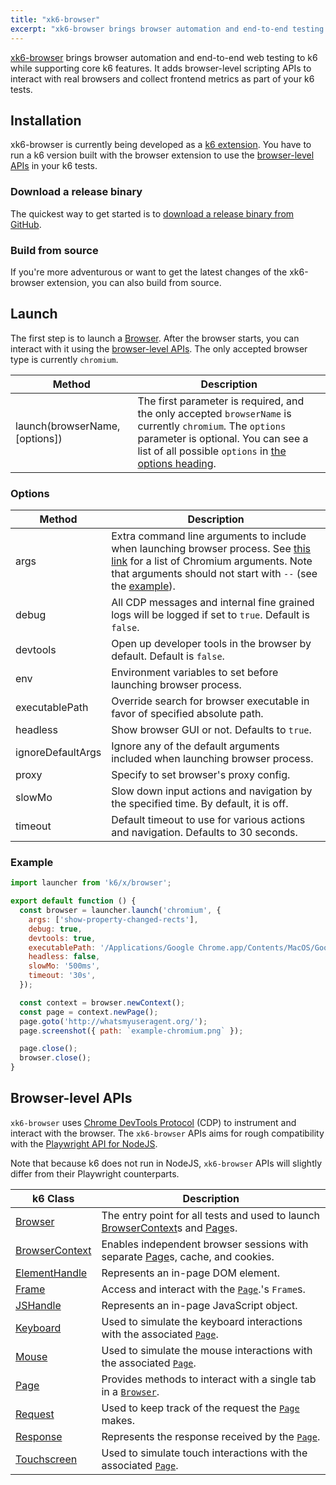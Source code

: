 ```yaml
---
title: "xk6-browser"
excerpt: "xk6-browser brings browser automation and end-to-end testing to k6 while supporting core k6 features. It allows you to interact with real browsers and collect frontend metrics as part of your k6 tests."
---
```


[xk6-browser](https://github.com/grafana/xk6-browser) brings browser automation and end-to-end web testing to k6 while supporting core k6 features. It adds browser-level scripting APIs to interact with real browsers and collect frontend metrics as part of your k6 tests.

## Installation

xk6-browser is currently being developed as a [k6 extension](/extensions). You have to run a k6 version built with the browser extension to use the [browser-level APIs](#browser-level-apis) in your k6 tests.

### Download a release binary

The quickest way to get started is to [download a release binary from GitHub](https://github.com/grafana/xk6-browser/releases).

### Build from source

If you're more adventurous or want to get the latest changes of the xk6-browser extension, you can also build from source. 

<InstallationInstructions extensionUrl="github.com/grafana/xk6-browser"/>

## Launch

The first step is to launch a [Browser](/javascript-api/xk6-browser/browser). After the browser starts, you can interact with it using the [browser-level APIs](#browser-level-apis). The only accepted browser type is currently `chromium`.

| Method                         | Description                                                                                                                                                                                                         |
|--------------------------------|---------------------------------------------------------------------------------------------------------------------------------------------------------------------------------------------------------------------|
| launch(browserName, [options]) | The first parameter is required, and the only accepted `browserName` is currently `chromium`. The `options` parameter is optional. You can see a list of all possible `options` in [the options heading](#options). |

### Options

| Method            | Description                                                                                                                                                                                              |
|-------------------|----------------------------------------------------------------------------------------------------------------------------------------------------------------------------------------------------------|
| args              | Extra command line arguments to include when launching browser process. See [this link](https://peter.sh/experiments/chromium-command-line-switches/) for a list of Chromium arguments. Note that arguments should not start with `--` (see the [example](#Example)).  |
| debug             | All CDP messages and internal fine grained logs will be logged if set to `true`. Default is `false`.                                                                                                     |
| devtools          | Open up developer tools in the browser by default. Default is `false`.                                                                                                                                   |
| env               | Environment variables to set before launching browser process.                                                                                                                                           |
| executablePath    | Override search for browser executable in favor of specified absolute path.                                                                                                                              |
| headless          | Show browser GUI or not. Defaults to `true`.                                                                                                                                                             |
| ignoreDefaultArgs | Ignore any of the default arguments included when launching browser process.                                                                                                                             |
| proxy             | Specify to set browser's proxy config.                                                                                                                                                                   |
| slowMo            | Slow down input actions and navigation by the specified time. By default, it is off.                                                                                                                     |
| timeout           | Default timeout to use for various actions and navigation. Defaults to 30 seconds.                                                                                                                       |

### Example

<CodeGroup labels={[]}>

<!-- eslint-skip -->

```javascript
import launcher from 'k6/x/browser';

export default function () {
  const browser = launcher.launch('chromium', {
    args: ['show-property-changed-rects'],
    debug: true,
    devtools: true,
    executablePath: '/Applications/Google Chrome.app/Contents/MacOS/Google Chrome',
    headless: false,
    slowMo: '500ms',
    timeout: '30s',
  });

  const context = browser.newContext();
  const page = context.newPage();
  page.goto('http://whatsmyuseragent.org/');
  page.screenshot({ path: `example-chromium.png` });

  page.close();
  browser.close();
}
```

</CodeGroup>

## Browser-level APIs

`xk6-browser` uses [Chrome DevTools Protocol](https://chromedevtools.github.io/devtools-protocol/) (CDP) to instrument and interact with the browser. The `xk6-browser` APIs aims for rough compatibility with the [Playwright API for NodeJS](https://playwright.dev/docs/api/class-playwright). 

Note that because k6 does not run in NodeJS, `xk6-browser` APIs will slightly differ from their Playwright counterparts.

| k6 Class                                                                | Description                                                                                                                                                     |
|-------------------------------------------------------------------------|-----------------------------------------------------------------------------------------------------------------------------------------------------------------|
| <BWIPT /> [Browser](/javascript-api/xk6-browser/browser/)               | The entry point for all tests and used to launch [BrowserContext](/javascript-api/xk6-browser/browsercontext/)s and [Page](/javascript-api/xk6-browser/page/)s. |
| <BWIPT /> [BrowserContext](/javascript-api/xk6-browser/browsercontext/) | Enables independent browser sessions with separate [Page](/javascript-api/xk6-browser/page/)s, cache, and cookies.                                              |
| <BWIPT /> [ElementHandle](/javascript-api/xk6-browser/elementhandle/)   | Represents an in-page DOM element.                                                                                                                              |
| <BWIPT /> [Frame](/javascript-api/xk6-browser/frame/)                   | Access and interact with the [`Page`](/javascript-api/xk6-browser/page/).'s `Frame`s.                                                                           |
| [JSHandle](/javascript-api/xk6-browser/jshandle)                        | Represents an in-page JavaScript object.                                                                                                                        |
| [Keyboard](/javascript-api/xk6-browser/keyboard/)                       | Used to simulate the keyboard interactions with the associated [`Page`](/javascript-api/xk6-browser/page/).                                                     |
| [Mouse](/javascript-api/xk6-browser/mouse/)                             | Used to simulate the mouse interactions with the associated [`Page`](/javascript-api/xk6-browser/page/).                                                        |
| <BWIPT /> [Page](/javascript-api/xk6-browser/page/)                     | Provides methods to interact with a single tab in a [`Browser`](/javascript-api/xk6-browser/browser/).                                                          |
| <BWIPT /> [Request](/javascript-api/xk6-browser/request/)               | Used to keep track of the request the [`Page`](/javascript-api/xk6-browser/page/) makes.                                                                        |
| <BWIPT /> [Response](/javascript-api/xk6-browser/response/)             | Represents the response received by the [`Page`](/javascript-api/xk6-browser/page/).                                                                            |
| [Touchscreen](/javascript-api/xk6-browser/touchscreen/)                 | Used to simulate touch interactions with the associated [`Page`](/javascript-api/xk6-browser/page/).                                                            |

